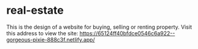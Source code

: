 # real-estate
This is the design of a website for buying, selling or renting property.
Visit this address to view the site:
https://65124ff40bfdce0546c6a922--gorgeous-pixie-888c3f.netlify.app/
